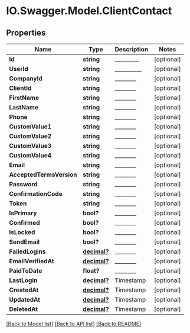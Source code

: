 # IO.Swagger.Model.ClientContact
## Properties

Name | Type | Description | Notes
------------ | ------------- | ------------- | -------------
**Id** | **string** | _________ | [optional] 
**UserId** | **string** | __________ | [optional] 
**CompanyId** | **string** | ________ | [optional] 
**ClientId** | **string** | ________ | [optional] 
**FirstName** | **string** | ________ | [optional] 
**LastName** | **string** | ________ | [optional] 
**Phone** | **string** | ________ | [optional] 
**CustomValue1** | **string** | ________ | [optional] 
**CustomValue2** | **string** | ________ | [optional] 
**CustomValue3** | **string** | ________ | [optional] 
**CustomValue4** | **string** | ________ | [optional] 
**Email** | **string** | ________ | [optional] 
**AcceptedTermsVersion** | **string** | ________ | [optional] 
**Password** | **string** | ________ | [optional] 
**ConfirmationCode** | **string** | ________ | [optional] 
**Token** | **string** | ________ | [optional] 
**IsPrimary** | **bool?** | ________ | [optional] 
**Confirmed** | **bool?** | ________ | [optional] 
**IsLocked** | **bool?** | ________ | [optional] 
**SendEmail** | **bool?** | ________ | [optional] 
**FailedLogins** | [**decimal?**](BigDecimal.md) | ________ | [optional] 
**EmailVerifiedAt** | [**decimal?**](BigDecimal.md) | ________ | [optional] 
**PaidToDate** | **float?** | ________ | [optional] 
**LastLogin** | [**decimal?**](BigDecimal.md) | Timestamp | [optional] 
**CreatedAt** | [**decimal?**](BigDecimal.md) | Timestamp | [optional] 
**UpdatedAt** | [**decimal?**](BigDecimal.md) | Timestamp | [optional] 
**DeletedAt** | [**decimal?**](BigDecimal.md) | Timestamp | [optional] 

[[Back to Model list]](../README.md#documentation-for-models) [[Back to API list]](../README.md#documentation-for-api-endpoints) [[Back to README]](../README.md)

